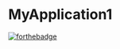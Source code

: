 # MyApplication1
[![forthebadge](https://forthebadge.com/images/badges/gluten-free.svg)](https://forthebadge.com)
